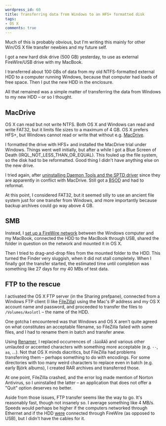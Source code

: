 ```yaml
---
wordpress_id: 60
title: Transferring data from Windows to an HFS+ formatted disk
tags:
- OS X
comments: true
---
```

Much of this is probably obvious, but I'm writing this mainly for other Win/OS X file transfer newbies and my future self.

I got a new hard disk drive (500 GB) yesterday, to use as external FireWire/USB drive with my MacBook.

I transferred about 100 GBs of data from my old NTFS-formatted external HDD to a computer running Windows, because that computer had loads of free space. Then I put the new HDD in the enclosure.

All that remained was a simple matter of transferring the data from Windows to my new HDD &ndash; or so I thought.

<!--more-->

## MacDrive

OS X can read but not write NTFS. Both OS X and Windows can read and write FAT32, but it limits file sizes to a maximum of 4 GB. OS X prefers HFS+, but Windows cannot read or write that without e.g. <a href="http://www.mediafour.com/products/macdrive6/">MacDrive</a>.

I formatted the drive with HFS+ and installed the MacDrive trial under Windows. Things went well initially, but after a while I got a Blue Screen of Death (IRQL_NOT_LESS_THAN_OR_EQUAL). This fouled up the file system, so the disk had to be reformatted. Good thing I didn't have anything else on the new drive.

I tried again, after <a href="http://assist.mediafour.com/index.php?_a=knowledgebase&_j=questiondetails&_i=77">uninstalling Daemon Tools and the SPTD driver</a> since they are apparently in conflict with MacDrive. Still got a <abbr title="Blue Screen of Death">BSOD</abbr> and had to reformat.

At this point, I considered FAT32, but it seemed silly to use an ancient file system just for one transfer from Windows, and more importantly because backup archives could go way above 4 GB.

## SMB

Instead, I <a href="http://www.networkworld.com/columnists/2006/050106internet.html">set up a FireWire network</a> between the Windows computer and my MacBook, connected the HDD to the MacBook through USB, shared the folder in question on the network and mounted it in OS X.

Then I tried to drag-and-drop files from the mounted folder to the HDD. This turned the Finder very sluggish, when it did not stall completely. When I finally got the transfer started, the estimated time until completion was something like 27 days for my 40 MBs of test data.

## FTP to the rescue

I activated the OS X FTP server (in the Sharing prefpane), connected from a Windows FTP client (I like <a href="http://filezilla.sourceforge.net/">FileZilla</a>) using the Mac's IP address and my OS X account name and password, and proceeded to transfer the files to <code>/Volumes/Axolotl</code> &ndash; the name of the HDD.

One gotcha I encountered was that Windows and OS X aren't quite agreed on what constitutes an acceptable filename, so FileZilla failed with some files, and I had to rename them in batch and transfer anew.

Using <a href="http://www.albert.nu/programs/renamer/main.htm">Renamer</a>, I replaced occurrences of <code>:åäöÅÄÖ</code> and various other umlauted or accented characters with something more acceptable (e.g. <code>--</code>, <code>aa</code>, &hellip;). Not that OS X minds diacritics, but FileZilla had problems transferring them &ndash; perhaps something to do with encodings. For some directories with too many weird characters to replace even in batch (e.g. early Björk albums), I created RAR archives and transferred those.

At one point, FileZilla crashed, and the error log made mention of Norton Antivirus, so I uninstalled the latter &ndash; an application that does not offer a "Quit" option deserves no better.

Aside from those issues, FTP transfer seems like the way to go. It's reasonably fast, though not insanely so. I average something like 4 MB/s. Speeds would perhaps be higher if the computers networked through Ethernet and if the HDD <a href="http://en.wikipedia.org/wiki/Subjunctive_mood#Form">were</a> connected through FireWire (as opposed to USB), but I didn't have the cables for it.
